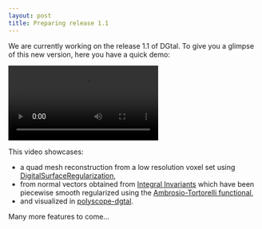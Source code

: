 ```yaml
---
layout: post
title: Preparing release 1.1
---
```



We are currently working on the release 1.1 of DGtal. To give you a glimpse of this new version, here you have a quick demo:

![Video](../img/regularization.mov)


This video showcases:
* a quad mesh reconstruction from a low resolution voxel set using [DigitalSurfaceRegularization](https://dgtal-team.github.io/doc-nightly/moduleRegularization.html),
* from normal vectors obtained from [Integral Invariants](https://dgtal-team.github.io/doc-nightly/moduleIntegralInvariant.html) which have been piecewise smooth regularized using the [Ambrosio-Tortorelli functional](https://dgtal-team.github.io/doc-nightly/moduleGenericAT.html),
* and visualized in [polyscope-dgtal](https://github.com/dcoeurjo/polyscope-dgtal).

Many more features to come...



    
